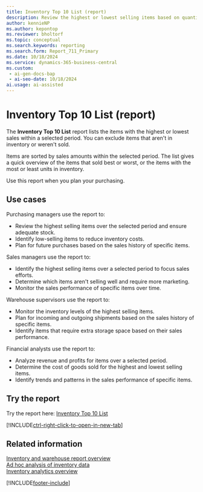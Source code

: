 ```yaml
---
title: Inventory Top 10 List (report)
description: Review the highest or lowest selling items based on quantity and amount over a selected period.
author: kennieNP
ms.author: kepontop
ms.reviewer: bholtorf
ms.topic: conceptual
ms.search.keywords: reporting
ms.search.form: Report_711_Primary
ms.date: 10/18/2024
ms.service: dynamics-365-business-central
ms.custom:
 - ai-gen-docs-bap
 - ai-seo-date: 10/18/2024
ai.usage: ai-assisted
---
```


# Inventory Top 10 List (report)

The **Inventory Top 10 List** report lists the items with the highest or lowest sales within a selected period. You can exclude items that aren't in inventory or weren't sold.

Items are sorted by sales amounts within the selected period. The list gives a quick overview of the items that sold best or worst, or the items with the most or least units in inventory.

Use this report when you plan your purchasing.

## Use cases

<!-- 
Prompt

Below is a report in an ERP system. Provide 3-4 use cases for different personas working with inventory.
Format like this:    
  
As a <persona>, use the report to    
* use case 1  
* use case 2    

Do not capitalize the persona names. 

## Report description


### What the report does
Provides a list of items with the highest or lowest sales within a selected period. You can also choose to exclude items that have no current inventory or have not been sold. 

The items are sorted by sales amount within the selected period. The list gives a quick overview of the items that have sold either best or worst, or the items that have the most or fewest units on inventory.

This report can be used to provide information to assist your purchase planning by displaying the top selling products.

### Use cases
Review the highest or lowest selling items based on quantity and amount over the selected period to assist with purchase planning.

Please include your data sources and URLs

-->

Purchasing managers use the report to:

* Review the highest selling items over the selected period and ensure adequate stock.
* Identify low-selling items to reduce inventory costs.
* Plan for future purchases based on the sales history of specific items.

Sales managers use the report to:

* Identify the highest selling items over a selected period to focus sales efforts.
* Determine which items aren't selling well and require more marketing.
* Monitor the sales performance of specific items over time.

Warehouse supervisors use the report to:

* Monitor the inventory levels of the highest selling items.
* Plan for incoming and outgoing shipments based on the sales history of specific items.
* Identify items that require extra storage space based on their sales performance.

Financial analysts use the report to:

* Analyze revenue and profits for items over a selected period.
* Determine the cost of goods sold for the highest and lowest selling items.
* Identify trends and patterns in the sales performance of specific items.

## Try the report

Try the report here: [Inventory Top 10 List](https://businesscentral.dynamics.com?report=711)

[!INCLUDE[ctrl-right-click-to-open-in-new-tab](../includes/ctrl-right-click-to-open-in-new-tab.md)]

## Related information

[Inventory and warehouse report overview](../inventory-WMS-reports.md)   
[Ad hoc analysis of inventory data](../ad-hoc-analysis-inventory.md)   
[Inventory analytics overview](../inventory-analytics-overview.md)  

[!INCLUDE[footer-include](../includes/footer-banner.md)]
